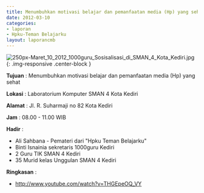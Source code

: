 ```yaml
---
title: Menumbuhkan motivasi belajar dan pemanfaatan media (Hp) yang sehat
date: 2012-03-10
categories:
- laporan
- Hpku-Teman Belajarku
layout: laporancmb
---
```

	
![250px-Maret_10_2012_1000guru_Sosisalisasi_di_SMAN_4_Kota_Kediri.jpg](/uploads/250px-Maret_10_2012_1000guru_Sosisalisasi_di_SMAN_4_Kota_Kediri.jpg){: .img-responsive .center-block }	
	
**Tujuan** :	Menumbuhkan motivasi belajar dan pemanfaatan media (Hp) yang sehat
	
**Lokasi** :	Laboratorium Komputer SMAN 4 Kota Kediri
	
**Alamat** : 	Jl. R. Suharmaji no 82 Kota Kediri
	
**Jam** :	08.00 - 11.00 WIB
	
**Hadir** :	
*	Ali Sahbana - Pemateri dari "Hpku Teman Belajarku"
*	Binti Isnainia sekretaris 1000guru Kediri
*	2 Guru TIK SMAN 4 Kediri
*	35 Murid kelas Unggulan SMAN 4 Kediri

**Ringkasan** :	
*	http://www.youtube.com/watch?v=THGEpeOQ_VY
